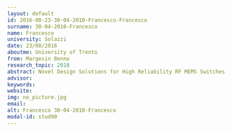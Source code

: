 ```yaml
---
layout: default 
id: 2016-08-23-30-04-2010-Francesco-Francesco
surname: 30-04-2010-Francesco
name: Francesco
university: Solazzi
date: 23/08/2016
aboutme: University of Trento
from: Margesin Benno
research_topic: 2010
abstract: Novel Design Solutions for High Reliability RF MEMS Switches
advisor: 
keywords: 
website: 
img: no_picture.jpg
email: 
alt: Francesco 30-04-2010-Francesco
modal-id: stud90
---
```

